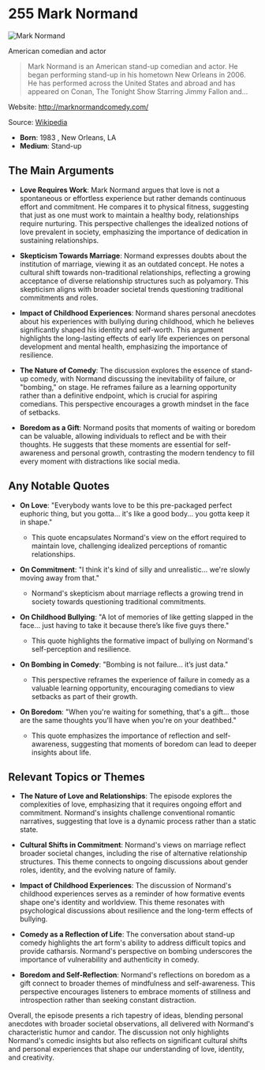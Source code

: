 # 255 Mark Normand


![Mark Normand](https://encrypted-tbn0.gstatic.com/images?q=tbn:ANd9GcS7xv4Ii-nU6sX1AMocciJyaeAD-wU5hqEUGSKdww&s=0)

American comedian and actor

> Mark Normand is an American stand-up comedian and actor. He began performing stand-up in his hometown New Orleans in 2006. He has performed across the United States and abroad and has appeared on Conan, The Tonight Show Starring Jimmy Fallon and...

Website: http://marknormandcomedy.com/

Source: [Wikipedia](https://en.wikipedia.org/wiki/Mark_Normand)

- **Born**: 1983 , New Orleans, LA
- **Medium**: Stand-up


## The Main Arguments

- **Love Requires Work**: Mark Normand argues that love is not a spontaneous or effortless experience but rather demands continuous effort and commitment. He compares it to physical fitness, suggesting that just as one must work to maintain a healthy body, relationships require nurturing. This perspective challenges the idealized notions of love prevalent in society, emphasizing the importance of dedication in sustaining relationships.

- **Skepticism Towards Marriage**: Normand expresses doubts about the institution of marriage, viewing it as an outdated concept. He notes a cultural shift towards non-traditional relationships, reflecting a growing acceptance of diverse relationship structures such as polyamory. This skepticism aligns with broader societal trends questioning traditional commitments and roles.

- **Impact of Childhood Experiences**: Normand shares personal anecdotes about his experiences with bullying during childhood, which he believes significantly shaped his identity and self-worth. This argument highlights the long-lasting effects of early life experiences on personal development and mental health, emphasizing the importance of resilience.

- **The Nature of Comedy**: The discussion explores the essence of stand-up comedy, with Normand discussing the inevitability of failure, or "bombing," on stage. He reframes failure as a learning opportunity rather than a definitive endpoint, which is crucial for aspiring comedians. This perspective encourages a growth mindset in the face of setbacks.

- **Boredom as a Gift**: Normand posits that moments of waiting or boredom can be valuable, allowing individuals to reflect and be with their thoughts. He suggests that these moments are essential for self-awareness and personal growth, contrasting the modern tendency to fill every moment with distractions like social media.

## Any Notable Quotes

- **On Love**: "Everybody wants love to be this pre-packaged perfect euphoric thing, but you gotta... it's like a good body... you gotta keep it in shape."
  - This quote encapsulates Normand's view on the effort required to maintain love, challenging idealized perceptions of romantic relationships.

- **On Commitment**: "I think it's kind of silly and unrealistic... we're slowly moving away from that."
  - Normand's skepticism about marriage reflects a growing trend in society towards questioning traditional commitments.

- **On Childhood Bullying**: "A lot of memories of like getting slapped in the face... just having to take it because there’s like five guys there."
  - This quote highlights the formative impact of bullying on Normand's self-perception and resilience.

- **On Bombing in Comedy**: "Bombing is not failure... it’s just data."
  - This perspective reframes the experience of failure in comedy as a valuable learning opportunity, encouraging comedians to view setbacks as part of their growth.

- **On Boredom**: "When you're waiting for something, that's a gift... those are the same thoughts you'll have when you're on your deathbed."
  - This quote emphasizes the importance of reflection and self-awareness, suggesting that moments of boredom can lead to deeper insights about life.

## Relevant Topics or Themes

- **The Nature of Love and Relationships**: The episode explores the complexities of love, emphasizing that it requires ongoing effort and commitment. Normand's insights challenge conventional romantic narratives, suggesting that love is a dynamic process rather than a static state.

- **Cultural Shifts in Commitment**: Normand's views on marriage reflect broader societal changes, including the rise of alternative relationship structures. This theme connects to ongoing discussions about gender roles, identity, and the evolving nature of family.

- **Impact of Childhood Experiences**: The discussion of Normand's childhood experiences serves as a reminder of how formative events shape one's identity and worldview. This theme resonates with psychological discussions about resilience and the long-term effects of bullying.

- **Comedy as a Reflection of Life**: The conversation about stand-up comedy highlights the art form's ability to address difficult topics and provide catharsis. Normand's perspective on bombing underscores the importance of vulnerability and authenticity in comedy.

- **Boredom and Self-Reflection**: Normand's reflections on boredom as a gift connect to broader themes of mindfulness and self-awareness. This perspective encourages listeners to embrace moments of stillness and introspection rather than seeking constant distraction.

Overall, the episode presents a rich tapestry of ideas, blending personal anecdotes with broader societal observations, all delivered with Normand's characteristic humor and candor. The discussion not only highlights Normand's comedic insights but also reflects on significant cultural shifts and personal experiences that shape our understanding of love, identity, and creativity.